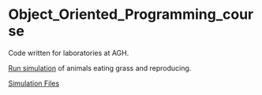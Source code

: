 # Object_Oriented_Programming_course
Code written for laboratories at AGH.

[Run simulation](https://github.com/remilvus/Object_Oriented_Programming_course/blob/master/agh/src/main/World.java) of animals eating grass and reproducing.

[Simulation Files](https://github.com/remilvus/Object_Oriented_Programming_course/tree/master/agh/src/agh/cs/project)

